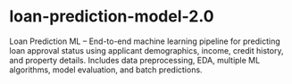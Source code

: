 # loan-prediction-model-2.0
Loan Prediction ML – End-to-end machine learning pipeline for predicting loan approval status using applicant demographics, income, credit history, and property details. Includes data preprocessing, EDA, multiple ML algorithms, model evaluation, and batch predictions.
